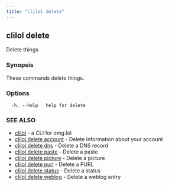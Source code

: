 ```yaml
---
title: "clilol delete"
---
```

## clilol delete

Delete things

### Synopsis

These commands delete things.

### Options

```
  -h, --help   help for delete
```

### SEE ALSO

* [clilol](clilol.md)	 - a CLI for omg.lol
* [clilol delete account](clilol_delete_account.md)	 - Delete information about your account
* [clilol delete dns](clilol_delete_dns.md)	 - Delete a DNS record
* [clilol delete paste](clilol_delete_paste.md)	 - Delete a paste
* [clilol delete picture](clilol_delete_picture.md)	 - Delete a picture
* [clilol delete purl](clilol_delete_purl.md)	 - Delete a PURL
* [clilol delete status](clilol_delete_status.md)	 - Delete a status
* [clilol delete weblog](clilol_delete_weblog.md)	 - Delete a weblog entry

